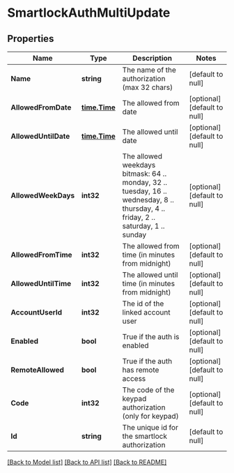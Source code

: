 # SmartlockAuthMultiUpdate

## Properties
Name | Type | Description | Notes
------------ | ------------- | ------------- | -------------
**Name** | **string** | The name of the authorization (max 32 chars) | [default to null]
**AllowedFromDate** | [**time.Time**](time.Time.md) | The allowed from date | [optional] [default to null]
**AllowedUntilDate** | [**time.Time**](time.Time.md) | The allowed until date | [optional] [default to null]
**AllowedWeekDays** | **int32** | The allowed weekdays bitmask: 64 .. monday, 32 .. tuesday, 16 .. wednesday, 8 .. thursday, 4 .. friday, 2 .. saturday, 1 .. sunday | [optional] [default to null]
**AllowedFromTime** | **int32** | The allowed from time (in minutes from midnight) | [optional] [default to null]
**AllowedUntilTime** | **int32** | The allowed until time (in minutes from midnight) | [optional] [default to null]
**AccountUserId** | **int32** | The id of the linked account user | [optional] [default to null]
**Enabled** | **bool** | True if the auth is enabled | [optional] [default to null]
**RemoteAllowed** | **bool** | True if the auth has remote access | [optional] [default to null]
**Code** | **int32** | The code of the keypad authorization (only for keypad) | [optional] [default to null]
**Id** | **string** | The unique id for the smartlock authorization | [default to null]

[[Back to Model list]](../README.md#documentation-for-models) [[Back to API list]](../README.md#documentation-for-api-endpoints) [[Back to README]](../README.md)


